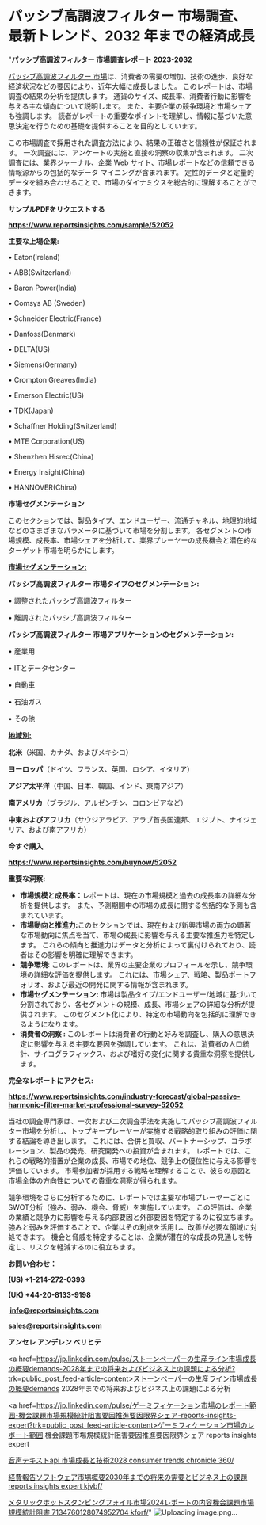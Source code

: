 # パッシブ高調波フィルター 市場調査、最新トレンド、2032 年までの経済成長

"<strong>パッシブ高調波フィルター 市場調査レポート 2023-2032</strong>

<a href=https://www.reportsinsights.com/sample/52052>パッシブ高調波フィルター 市場</a>は、消費者の需要の増加、技術の進歩、良好な経済状況などの要因により、近年大幅に成長しました。 このレポートは、市場調査の結果の分析を提供します。 通貨のサイズ、成長率、消費者行動に影響を与える主な傾向について説明します。 また、主要企業の競争環境と市場シェアも強調します。 読者がレポートの重要なポイントを理解し、情報に基づいた意思決定を行うための基礎を提供することを目的としています。

この市場調査で採用された調査方法により、結果の正確さと信頼性が保証されます。 一次調査には、アンケートの実施と直接の洞察の収集が含まれます。 二次調査には、業界ジャーナル、企業 Web サイト、市場レポートなどの信頼できる情報源からの包括的なデータ マイニングが含まれます。 定性的データと定量的データを組み合わせることで、市場のダイナミクスを総合的に理解することができます。

<strong><b>サンプルPDFをリクエストする</b></strong>

<a href=https://www.reportsinsights.com/sample/52052><strong><u>https://www.reportsinsights.com/sample/52052</u></strong></a>

<strong>主要な上場企業:</strong>

• Eaton(Ireland)

• ABB(Switzerland)

• Baron Power(India)

• Comsys AB (Sweden)

• Schneider Electric(France)

• Danfoss(Denmark)

• DELTA(US)

• Siemens(Germany)

• Crompton Greaves(India)

• Emerson Electric(US)

• TDK(Japan)

• Schaffner Holding(Switzerland)

• MTE Corporation(US)

• Shenzhen Hisrec(China)

• Energy Insight(China)

• HANNOVER(China)

<strong>市場セグメンテーション</strong>

このセクションでは、製品タイプ、エンドユーザー、流通チャネル、地理的地域などのさまざまなパラメータに基づいて市場を分割します。 各セグメントの市場規模、成長率、市場シェアを分析して、業界プレーヤーの成長機会と潜在的なターゲット市場を明らかにします。

<strong><u>市場セグメンテーション</u></strong><strong><u>:</u></strong>

<strong>パッシブ高調波フィルター 市場タイプのセグメンテーション:</strong>

• 調整されたパッシブ高調波フィルター

• 離調されたパッシブ高調波フィルター

<strong>パッシブ高調波フィルター 市場アプリケーションのセグメンテーション:</strong>

• 産業用

• ITとデータセンター

• 自動車

• 石油ガス

• その他

<strong><u>地域別</u></strong><strong><u>:</u></strong>

<strong>北米</strong>（米国、カナダ、およびメキシコ）

<strong>ヨーロッパ</strong>（ドイツ、フランス、英国、ロシア、イタリア）

<strong>アジア太平洋</strong>（中国、日本、韓国、インド、東南アジア）

<strong>南アメリカ</strong>（ブラジル、アルゼンチン、コロンビアなど）

<strong>中東およびアフリカ</strong>（サウジアラビア、アラブ首長国連邦、エジプト、ナイジェリア、および南アフリカ）

<strong>今すぐ購入</strong>

<a href=https://www.reportsinsights.com/buynow/52052><strong><u>https://www.reportsinsights.com/buynow/52052</u></strong></a>

<strong>重要な洞察:</strong>
<ul>
  <li><strong>市場規模と成長率：</strong>レポートは、現在の市場規模と過去の成長率の詳細な分析を提供します。 また、予測期間中の市場の成長に関する包括的な予測も含まれています。</li>
  <li><strong>市場動向と推進力:</strong>このセクションでは、現在および新興市場の両方の顕著な市場動向に焦点を当て、市場の成長に影響を与える主要な推進力を特定します。 これらの傾向と推進力はデータと分析によって裏付けられており、読者はその影響を明確に理解できます。</li>
  <li><strong>競争環境</strong>: このレポートは、業界の主要企業のプロフィールを示し、競争環境の詳細な評価を提供します。 これには、市場シェア、戦略、製品ポートフォリオ、および最近の開発に関する情報が含まれます。</li>
  <li><strong>市場セグメンテーション: </strong>市場は製品タイプ/エンドユーザー/地域に基づいて分割されており、各セグメントの規模、成長、市場シェアの詳細な分析が提供されます。 このセグメント化により、特定の市場動向を包括的に理解できるようになります。</li>
  <li><strong>消費者の洞察 : </strong>このレポートは消費者の行動と好みを調査し、購入の意思決定に影響を与える主要な要因を強調しています。 これは、消費者の人口統計、サイコグラフィックス、および嗜好の変化に関する貴重な洞察を提供します。</li>
</ul>
<strong>完全なレポートにアクセス:</strong>

<a href=https://www.reportsinsights.com/industry-forecast/global-passive-harmonic-filter-market-professional-survey-52052><strong><u><b>https://www.reportsinsights.com/industry-forecast/global-passive-harmonic-filter-market-professional-survey-52052</b></u></strong></a>

当社の調査専門家は、一次および二次調査手法を実施してパッシブ高調波フィルター市場を分析し、トップキープレーヤーが実施する戦略的取り組みの評価に関する結論を導き出します。 これには、合併と買収、パートナーシップ、コラボレーション、製品の発売、研究開発への投資が含まれます。 レポートでは、これらの戦略的措置が企業の成長、市場での地位、競争上の優位性に与える影響を評価しています。 市場参加者が採用する戦略を理解することで、彼らの意図と市場全体の方向性についての貴重な洞察が得られます。

競争環境をさらに分析するために、レポートでは主要な市場プレーヤーごとにSWOT分析（強み、弱み、機会、脅威）を実施しています。 この評価は、企業の業績と競争力に影響を与える内部要因と外部要因を特定するのに役立ちます。 強みと弱みを評価することで、企業はその利点を活用し、改善が必要な領域に対処できます。 機会と脅威を特定することは、企業が潜在的な成長の見通しを特定し、リスクを軽減するのに役立ちます。

<strong>お問い合わせ：</strong>

<strong>(US) +1-214-272-0393</strong>

<strong>(UK) +44-20-8133-9198</strong>

<strong> </strong><a href=info@reportsinsights.com><strong><u>info@reportsinsights.com</u></strong></a>

<a href=sales@reportsinsights.com><strong><u>sales@reportsinsights.com</u></strong></a>

<strong>アンセレ アンデレン ベリヒテ</strong>

<a href=https://jp.linkedin.com/pulse/ストーンペーパーの生産ライン市場成長の概要demands-2028年までの将来およびビジネス上の課題による分析?trk=public_post_feed-article-content>ストーンペーパーの生産ライン市場成長の概要demands 2028年までの将来およびビジネス上の課題による分析</a>

<a href=https://jp.linkedin.com/pulse/ゲーミフィケーション市場のレポート範囲-機会課題市場規模統計阻害要因推進要因限界シェア-reports-insights-expert?trk=public_post_feed-article-content>ゲーミフィケーション市場のレポート範囲 機会課題市場規模統計阻害要因推進要因限界シェア reports insights expert</a>

<a href=https://www.linkedin.com/pulse/音声テキストapi-市場成長と技術2028-consumer-trends-chronicle-360/>音声テキストapi 市場成長と技術2028 consumer trends chronicle 360/</a>

<a href=https://www.linkedin.com/pulse/経費報告ソフトウェア市場概要2030年までの将来の需要とビジネス上の課題-reports-insights-expert-kjvbf/>経費報告ソフトウェア市場概要2030年までの将来の需要とビジネス上の課題 reports insights expert kjvbf/</a>

<a href=https://www.linkedin.com/pulse/メタリックホットスタンピングフォイル市場2024レポートの内容機会課題市場規模統計阻害-7134760128074952704-kforf/>メタリックホットスタンピングフォイル市場2024レポートの内容機会課題市場規模統計阻害 7134760128074952704 kforf/</a>"
![Uploading image.png…]()
